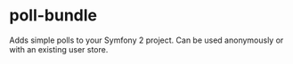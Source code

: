 poll-bundle
===========

Adds simple polls to your Symfony 2 project. Can be used anonymously or with an existing user store.
